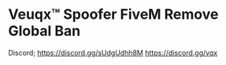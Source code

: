 # Veuqx™ Spoofer FiveM Remove Global Ban

Discord;
https://discord.gg/sUdgUdhh8M
https://discord.gg/vqx
